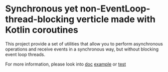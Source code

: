 # Synchronous yet non-EventLoop-thread-blocking verticle made with Kotlin coroutines

This project provide a set of utilities that allow you to perform asynchronous operations and receive events in a
synchronous way, but without blocking event loop threads.
  
For more information, please look into [doc]() [example]() or [test]()

